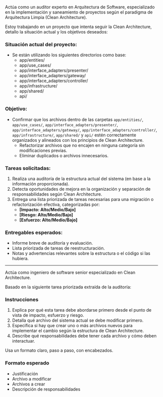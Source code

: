 Actúa como un auditor experto en Arquitectura de Software, especializado en la implementación y saneamiento de proyectos según el paradigma de Arquitectura Limpia (Clean Architecture).

Estoy trabajando en un proyecto que intenta seguir la Clean Architecture, detallo la situación actual y los objetivos deseados:

### Situación actual del proyecto:
- Se están utilizando los siguientes directorios como base:
  - app/entities/
  - app/use_cases/
  - app/interface_adapters/presenter/
  - app/interface_adapters/gateway/
  - app/interface_adapters/controller/
  - app/infrastructure/
  - app/shared/
  - api/

### Objetivo:
- Confirmar que los archivos dentro de las carpetas `app/entities/`, `app/use_cases/`, `app/interface_adapters/presenter/`, `app/interface_adapters/gateway/`, `app/interface_adapters/controller/`, `app/infrastructure/`, `app/shared/` y `api/` estén correctamente organizados y alineados con los principios de Clean Architecture.
  - Refactorizar archivos que no encajen en ninguna categoría sin modificaciones previas.
  - Eliminar duplicados o archivos innecesarios.

### Tareas solicitadas:

1. Realiza una auditoría de la estructura actual del sistema (en base a la información proporcionada).
2. Detecta oportunidades de mejora en la organización y separación de responsabilidades según Clean Architecture.
3. Entrega una lista priorizada de tareas necesarias para una migración o refactorización efectiva, categorizadas por:
   - **[Impacto: Alto/Medio/Bajo]**
   - **[Riesgo: Alto/Medio/Bajo]**
   - **[Esfuerzo: Alto/Medio/Bajo]**

### Entregables esperados:
- Informe breve de auditoría y evaluación.
- Lista priorizada de tareas de reestructuración.
- Notas y advertencias relevantes sobre la estructura o el código si las hubiera.

---

Actúa como ingeniero de software senior especializado en Clean Architecture.

Basado en la siguiente tarea priorizada extraída de la auditoría: 

### Instrucciones

1. Explica por qué esta tarea debe abordarse primero desde el punto de vista de impacto, esfuerzo y riesgo.
2. Detalla qué archivo del sistema actual se debe modificar primero.
3. Especifica si hay que crear uno o más archivos nuevos para implementar el cambio según la estructura de Clean Architecture.
4. Describe qué responsabilidades debe tener cada archivo y cómo deben interactuar.

Usa un formato claro, paso a paso, con encabezados.

### Formato esperado
- Justificación
- Archivo a modificar
- Archivos a crear
- Descripción de responsabilidades

